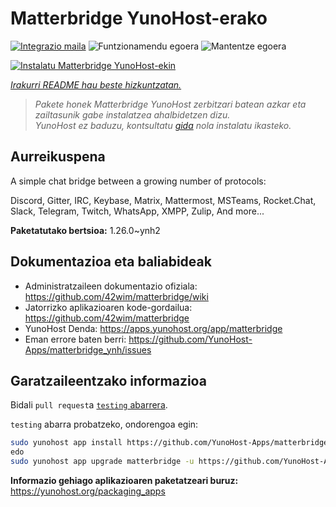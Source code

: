 <!--
Ohart ongi: README hau automatikoki sortu da <https://github.com/YunoHost/apps/tree/master/tools/readme_generator>ri esker
EZ editatu eskuz.
-->

# Matterbridge YunoHost-erako

[![Integrazio maila](https://dash.yunohost.org/integration/matterbridge.svg)](https://dash.yunohost.org/appci/app/matterbridge) ![Funtzionamendu egoera](https://ci-apps.yunohost.org/ci/badges/matterbridge.status.svg) ![Mantentze egoera](https://ci-apps.yunohost.org/ci/badges/matterbridge.maintain.svg)

[![Instalatu Matterbridge YunoHost-ekin](https://install-app.yunohost.org/install-with-yunohost.svg)](https://install-app.yunohost.org/?app=matterbridge)

*[Irakurri README hau beste hizkuntzatan.](./ALL_README.md)*

> *Pakete honek Matterbridge YunoHost zerbitzari batean azkar eta zailtasunik gabe instalatzea ahalbidetzen dizu.*  
> *YunoHost ez baduzu, kontsultatu [gida](https://yunohost.org/install) nola instalatu ikasteko.*

## Aurreikuspena

A simple chat bridge between a growing number of protocols:

Discord, Gitter, IRC, Keybase, Matrix, Mattermost, MSTeams, Rocket.Chat, Slack, Telegram, Twitch, WhatsApp, XMPP, Zulip, And more... 


**Paketatutako bertsioa:** 1.26.0~ynh2
## Dokumentazioa eta baliabideak

- Administratzaileen dokumentazio ofiziala: <https://github.com/42wim/matterbridge/wiki>
- Jatorrizko aplikazioaren kode-gordailua: <https://github.com/42wim/matterbridge>
- YunoHost Denda: <https://apps.yunohost.org/app/matterbridge>
- Eman errore baten berri: <https://github.com/YunoHost-Apps/matterbridge_ynh/issues>

## Garatzaileentzako informazioa

Bidali `pull request`a [`testing` abarrera](https://github.com/YunoHost-Apps/matterbridge_ynh/tree/testing).

`testing` abarra probatzeko, ondorengoa egin:

```bash
sudo yunohost app install https://github.com/YunoHost-Apps/matterbridge_ynh/tree/testing --debug
edo
sudo yunohost app upgrade matterbridge -u https://github.com/YunoHost-Apps/matterbridge_ynh/tree/testing --debug
```

**Informazio gehiago aplikazioaren paketatzeari buruz:** <https://yunohost.org/packaging_apps>
